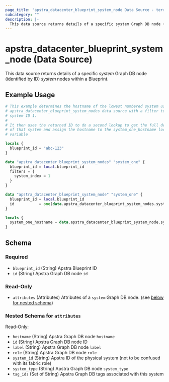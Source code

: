 ```yaml
---
page_title: "apstra_datacenter_blueprint_system_node Data Source - terraform-provider-apstra"
subcategory: ""
description: |-
  This data source returns details of a specific system Graph DB node (identified by ID) system nodes within a Blueprint.
---
```


# apstra_datacenter_blueprint_system_node (Data Source)

This data source returns details of a specific *system* Graph DB node (identified by ID) *system* nodes within a Blueprint.

## Example Usage

```terraform
# This example determines the hostname of the lowest numbered system using
# apstra_datacenter_blueprint_system_nodes data source with a filter to select
# system ID 1.
#
# It then uses the returned ID to do a second lookup to get the full details
# of that system and assign the hostname to the system_one_hostname local
# variable

locals {
  blueprint_id = "abc-123"
}

data "apstra_datacenter_blueprint_system_nodes" "system_one" {
  blueprint_id = local.blueprint_id
  filters = {
    system_index = 1
  }
}

data "apstra_datacenter_blueprint_system_node" "system_one" {
  blueprint_id = local.blueprint_id
  id           = one(data.apstra_datacenter_blueprint_system_nodes.system_one.ids)
}

locals {
  system_one_hostname = data.apstra_datacenter_blueprint_system_node.system_one.hostname
}
```

<!-- schema generated by tfplugindocs -->
## Schema

### Required

- `blueprint_id` (String) Apstra Blueprint ID
- `id` (String) Apstra Graph DB node `id`

### Read-Only

- `attributes` (Attributes) Attributes of a `system` Graph DB node. (see [below for nested schema](#nestedatt--attributes))

<a id="nestedatt--attributes"></a>
### Nested Schema for `attributes`

Read-Only:

- `hostname` (String) Apstra Graph DB node `hostname`
- `id` (String) Apstra Graph DB node ID
- `label` (String) Apstra Graph DB node `label`
- `role` (String) Apstra Graph DB node `role`
- `system_id` (String) Apstra ID of the physical system (not to be confused with its fabric role)
- `system_type` (String) Apstra Graph DB node `system_type`
- `tag_ids` (Set of String) Apstra Graph DB tags associated with this system
